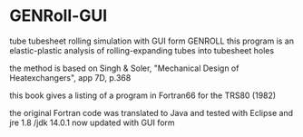 # GENRoll-GUI
tube tubesheet rolling simulation with GUI form
 GENROLL
 this program is an elastic-plastic analysis of 
 rolling-expanding tubes into tubesheet holes

 the method is based on Singh & Soler, "Mechanical Design of Heatexchangers", app 7D, p.368

 this book gives a listing of a program in Fortran66 for the TRS80 (1982) 

 the original Fortran code was translated to Java 
 and tested with Eclipse and jre 1.8 /jdk 14.0.1
 now updated with GUI form
